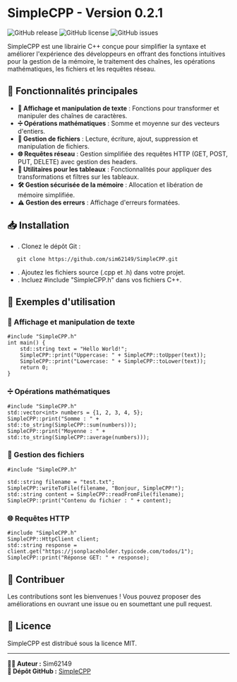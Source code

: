 # SimpleCPP - Version 0.2.1

![GitHub release](https://img.shields.io/github/v/release/sim62149/SimpleCPP)
![GitHub license](https://img.shields.io/github/license/sim62149/SimpleCPP)
![GitHub issues](https://img.shields.io/github/issues/sim62149/SimpleCPP)


SimpleCPP est une librairie C++ conçue pour simplifier la syntaxe et améliorer l'expérience des développeurs en offrant des fonctions intuitives pour la gestion de la mémoire, le traitement des chaînes, les opérations mathématiques, les fichiers et les requêtes réseau.

## 🚀 Fonctionnalités principales

- **📝 Affichage et manipulation de texte** : Fonctions pour transformer et manipuler des chaînes de caractères.
- **➗ Opérations mathématiques** : Somme et moyenne sur des vecteurs d'entiers.
- **📂 Gestion de fichiers** : Lecture, écriture, ajout, suppression et manipulation de fichiers.
- **🌐 Requêtes réseau** : Gestion simplifiée des requêtes HTTP (GET, POST, PUT, DELETE) avec gestion des headers.
- **🔢 Utilitaires pour les tableaux** : Fonctionnalités pour appliquer des transformations et filtres sur les tableaux.
- **🛠️ Gestion sécurisée de la mémoire** : Allocation et libération de mémoire simplifiée.
- **⚠️ Gestion des erreurs** : Affichage d'erreurs formatées.

## 📥 Installation

- . Clonez le dépôt Git :
   
```
   git clone https://github.com/sim62149/SimpleCPP.git
```
- . Ajoutez les fichiers source (.cpp et .h) dans votre projet.
- . Incluez #include "SimpleCPP.h" dans vos fichiers C++.

## 📌 Exemples d'utilisation

### 📝 Affichage et manipulation de texte
```
#include "SimpleCPP.h"
int main() {
    std::string text = "Hello World!";
    SimpleCPP::print("Uppercase: " + SimpleCPP::toUpper(text));
    SimpleCPP::print("Lowercase: " + SimpleCPP::toLower(text));
    return 0;
}
```

### ➗ Opérations mathématiques
```
#include "SimpleCPP.h"
std::vector<int> numbers = {1, 2, 3, 4, 5};
SimpleCPP::print("Somme : " + std::to_string(SimpleCPP::sum(numbers)));
SimpleCPP::print("Moyenne : " + std::to_string(SimpleCPP::average(numbers)));
```

### 📂 Gestion des fichiers
```
#include "SimpleCPP.h"

std::string filename = "test.txt";
SimpleCPP::writeToFile(filename, "Bonjour, SimpleCPP!");
std::string content = SimpleCPP::readFromFile(filename);
SimpleCPP::print("Contenu du fichier : " + content);
```

### 🌐 Requêtes HTTP
```
#include "SimpleCPP.h"
SimpleCPP::HttpClient client;
std::string response = client.get("https://jsonplaceholder.typicode.com/todos/1");
SimpleCPP::print("Réponse GET: " + response);
```

## 🤝 Contribuer
Les contributions sont les bienvenues ! Vous pouvez proposer des améliorations en ouvrant une issue ou en soumettant une pull request.

## 📜 Licence
SimpleCPP est distribué sous la licence MIT.

---
**👨‍💻 Auteur :** Sim62149  
**📌 Dépôt GitHub :** [SimpleCPP](https://github.com/sim62149/SimpleCPP)